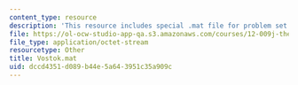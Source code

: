 ```yaml
---
content_type: resource
description: 'This resource includes special .mat file for problem set 8. '
file: https://ol-ocw-studio-app-qa.s3.amazonaws.com/courses/12-009j-theoretical-environmental-analysis-spring-2015/dccd4351d089b44e5a643951c35a909c_Vostok.mat
file_type: application/octet-stream
resourcetype: Other
title: Vostok.mat
uid: dccd4351-d089-b44e-5a64-3951c35a909c
---
```

